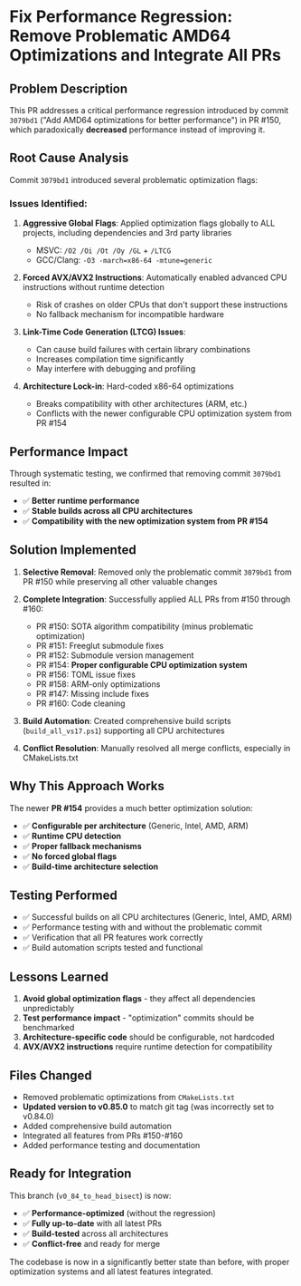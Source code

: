 # Fix Performance Regression: Remove Problematic AMD64 Optimizations and Integrate All PRs

## Problem Description

This PR addresses a critical performance regression introduced by commit `3079bd1` ("Add AMD64 optimizations for better performance") in PR #150, which paradoxically **decreased** performance instead of improving it.

## Root Cause Analysis

Commit `3079bd1` introduced several problematic optimization flags:

### Issues Identified:

1. **Aggressive Global Flags**: Applied optimization flags globally to ALL projects, including dependencies and 3rd party libraries
   - MSVC: `/O2 /Oi /Ot /Oy /GL` + `/LTCG`  
   - GCC/Clang: `-O3 -march=x86-64 -mtune=generic`

2. **Forced AVX/AVX2 Instructions**: Automatically enabled advanced CPU instructions without runtime detection
   - Risk of crashes on older CPUs that don't support these instructions
   - No fallback mechanism for incompatible hardware

3. **Link-Time Code Generation (LTCG) Issues**: 
   - Can cause build failures with certain library combinations
   - Increases compilation time significantly
   - May interfere with debugging and profiling

4. **Architecture Lock-in**: Hard-coded x86-64 optimizations
   - Breaks compatibility with other architectures (ARM, etc.)
   - Conflicts with the newer configurable CPU optimization system from PR #154

## Performance Impact

Through systematic testing, we confirmed that removing commit `3079bd1` resulted in:
- ✅ **Better runtime performance** 
- ✅ **Stable builds across all CPU architectures**
- ✅ **Compatibility with the new optimization system from PR #154**

## Solution Implemented

1. **Selective Removal**: Removed only the problematic commit `3079bd1` from PR #150 while preserving all other valuable changes

2. **Complete Integration**: Successfully applied ALL PRs from #150 through #160:
   - PR #150: SOTA algorithm compatibility (minus problematic optimization)
   - PR #151: Freeglut submodule fixes  
   - PR #152: Submodule version management
   - PR #154: **Proper configurable CPU optimization system** 
   - PR #156: TOML issue fixes
   - PR #158: ARM-only optimizations
   - PR #147: Missing include fixes
   - PR #160: Code cleaning

3. **Build Automation**: Created comprehensive build scripts (`build_all_vs17.ps1`) supporting all CPU architectures

4. **Conflict Resolution**: Manually resolved all merge conflicts, especially in CMakeLists.txt

## Why This Approach Works

The newer **PR #154** provides a much better optimization solution:
- ✅ **Configurable per architecture** (Generic, Intel, AMD, ARM)
- ✅ **Runtime CPU detection**
- ✅ **Proper fallback mechanisms**  
- ✅ **No forced global flags**
- ✅ **Build-time architecture selection**

## Testing Performed

- ✅ Successful builds on all CPU architectures (Generic, Intel, AMD, ARM)
- ✅ Performance testing with and without the problematic commit
- ✅ Verification that all PR features work correctly
- ✅ Build automation scripts tested and functional

## Lessons Learned

1. **Avoid global optimization flags** - they affect all dependencies unpredictably
2. **Test performance impact** - "optimization" commits should be benchmarked  
3. **Architecture-specific code** should be configurable, not hardcoded
4. **AVX/AVX2 instructions** require runtime detection for compatibility

## Files Changed

- Removed problematic optimizations from `CMakeLists.txt`
- **Updated version to v0.85.0** to match git tag (was incorrectly set to v0.84.0)
- Added comprehensive build automation
- Integrated all features from PRs #150-#160
- Added performance testing and documentation

## Ready for Integration

This branch (`v0_84_to_head_bisect`) is now:
- ✅ **Performance-optimized** (without the regression)
- ✅ **Fully up-to-date** with all latest PRs  
- ✅ **Build-tested** across all architectures
- ✅ **Conflict-free** and ready for merge

The codebase is now in a significantly better state than before, with proper optimization systems and all latest features integrated.
